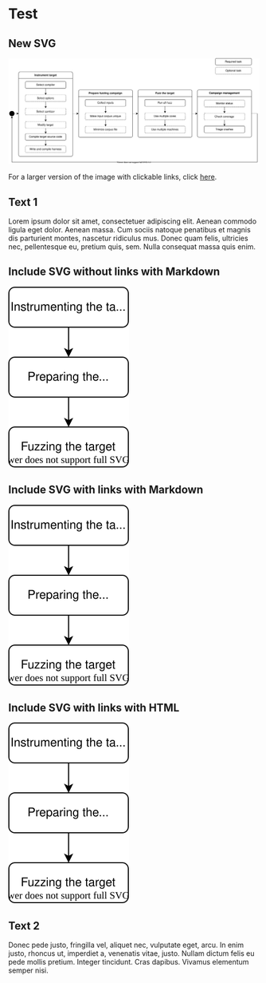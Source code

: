 # Test

## New SVG

![alt text](Fuzzing_process_overview_2.drawio.svg "title")

For a larger version of the image with clickable links, click [here](https://raw.githubusercontent.com/llzmb/test/2ad1bd651f38f85f11118e4e23dadc93a25a6323/Fuzzing_process_overview_2.drawio.svg?token=ALBIVRAJVUYK6NSPA5PQQ63BWJZ6U).

## Text 1

Lorem ipsum dolor sit amet, consectetuer adipiscing elit. Aenean commodo ligula eget dolor. Aenean massa. Cum sociis natoque penatibus et magnis dis parturient montes, nascetur ridiculus mus. Donec quam felis, ultricies nec, pellentesque eu, pretium quis, sem. Nulla consequat massa quis enim.

## Include SVG without links with Markdown

![alt text](test_ohne_links.svg "title")

## Include SVG with links with Markdown

![alt text](test.svg "title")

## Include SVG with links with HTML

<img alt="alt text" title="title" src="test.svg" >

## Text 2

Donec pede justo, fringilla vel, aliquet nec, vulputate eget, arcu. In enim justo, rhoncus ut, imperdiet a, venenatis vitae, justo. Nullam dictum felis eu pede mollis pretium. Integer tincidunt. Cras dapibus. Vivamus elementum semper nisi.
